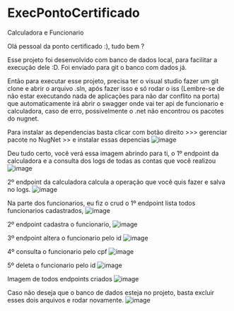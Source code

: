 # ExecPontoCertificado
Calculadora e Funcionario

Olá pessoal da ponto certificado :), tudo bem ?

Esse projeto foi desenvolvido com banco de dados local, para facilitar a execução dele :D. Foi enviado para git o banco com dados já.

Então para executar esse projeto, precisa ter o visual studio fazer um git clone e abrir o arquivo .sln, após fazer isso e só rodar o 
iss (Lembre-se de não estar executando nada de aplicações para não dar conflito na porta) que automaticamente irá abrir o swagger onde vai ter api de funcionario e calculadora, caso de erro, 
possivelmente o .net não encontrou os pacotes do nugnet. 

Para instalar as dependencias basta clicar com botão direito >>> gerenciar pacote no NugNet >> e instalar essas depencias
![image](https://user-images.githubusercontent.com/98174354/176447991-05c4a38d-bbd5-4905-8ac1-b43c2a96c244.png)


Deu tudo certo, você verá essa imagem abrindo para ti, o 1º endpoint da calculadora e a consulta dos logs de todas as contas que você realizou 
![image](https://user-images.githubusercontent.com/98174354/176452587-3a214271-6b98-4e32-b122-c8ad892bc1e7.png)

2º endpoint da calculadora calcula a operação que você quis fazer e salva no logs.
![image](https://user-images.githubusercontent.com/98174354/176452964-ff4861c5-ee4d-4720-b8a0-0dec8a66e7e6.png)


Na parte dos funcionarios, eu fiz o crud o 
1º endpoint lista todos funcionarios cadastrados, 
![image](https://user-images.githubusercontent.com/98174354/176453283-06023824-5264-4f8f-bbf7-4ccc144a7d89.png)

2º endpoint cadastra o funcionario, 
![image](https://user-images.githubusercontent.com/98174354/176453683-4293d2eb-f2b3-4fe8-83a6-94941372af03.png)

3º endpoint altera o funcionario pelo id
![image](https://user-images.githubusercontent.com/98174354/176454187-76b5e555-1747-4825-8115-32a06e55fc4d.png)

4º consulta o funcionario pelo cpf 
![image](https://user-images.githubusercontent.com/98174354/176454367-ae511d4a-379d-4a04-8d7d-057fd11139df.png)

5º deleta o funcionario pelo id
![image](https://user-images.githubusercontent.com/98174354/176454641-fd896913-ad4e-4200-9cb3-89342e44cde0.png)



Imagem de todos endpoints criados
![image](https://user-images.githubusercontent.com/98174354/176448298-eb04eaa6-2e3a-4017-8087-77bb0147d90a.png)


Caso não deseja que o banco de dados esteja no projeto, basta excluir esses dois arquivos e rodar novamente.
![image](https://user-images.githubusercontent.com/98174354/176451047-18ed764e-6b05-4535-ab0c-b03e99bacfce.png)


